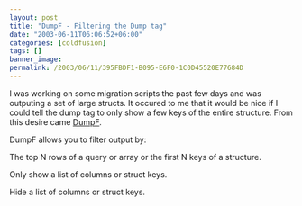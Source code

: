 ```yaml
---
layout: post
title: "DumpF - Filtering the Dump tag"
date: "2003-06-11T06:06:52+06:00"
categories: [coldfusion]
tags: []
banner_image: 
permalink: /2003/06/11/395FBDF1-B095-E6F0-1C0D45520E77684D
---
```


I was working on some migration scripts the past few days and was outputing a set of large structs. It occured to me that it would be nice if I could tell the dump tag to only show a few keys of the entire structure. From this desire came <a href="http://www.camdenfamily.com/morpheus/downloads/dumpf.zip">DumpF</a>.

DumpF allows you to filter output by: 

The top N rows of a query or array or the first N keys of a structure.

Only show a list of columns or struct keys.

Hide a list of columns or struct keys.